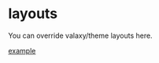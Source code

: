 # layouts

You can override valaxy/theme layouts here.

[example](https://github.com/YunYouJun/valaxy/blob/main/packages/valaxy-theme-yun/layouts)
